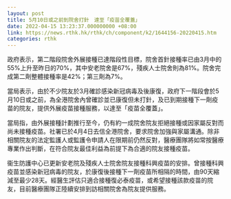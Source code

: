 ```yaml
---
layout: post
title: 5月10日或之前到院舍打針　達至「疫苗全覆蓋」
date: 2022-04-15 13:23:37.000000000 +08:00
link: https://news.rthk.hk/rthk/ch/component/k2/1644156-20220415.htm
categories: rthk
---
```


政府表示，第二階段院舍外展接種已達階段性目標，院舍首針接種率已由3月中的55%上升至昨日的70%，其中安老院舍是67%，殘疾人士院舍則為81%。院舍完成第二劑整體接種率是42%；第三劑為7%。

當局表示，由於不少院友於3月確診感染新冠病毒及後康復，政府下一階段會於5月10日或之前，為全港院舍內曾確診並已康復但未打針，及已到期接種下一劑疫苗的院友，提供外展疫苗接種服務，以達至「疫苗全覆蓋」。

當局指，由外展接種計劃推行至今，仍有約一成院舍院友拒絕接種或因家屬反對而尚未接種疫苗。社署已於4月4日去信全港院舍，要求院舍加強與家屬溝通。除非相關院友的法定監護人或監護令申請人在限期前仍然反對，醫療團隊將如常按醫療專業作出判斷，在符合院友最佳利益為前提下為合適的院友接種疫苗。

衞生防護中心已更新安老院及殘疾人士院舍院友接種科興疫苗的安排。曾接種科興疫苗並感染新冠病毒的院友，於康復後接種下一劑疫苗所相隔的時間，由90天縮減至最少28天。經醫生評估只適合接種復必泰疫苗，或希望接種該款疫苗的院友，目前醫療團隊正陸續安排到訪相關院舍為院友提供服務。
